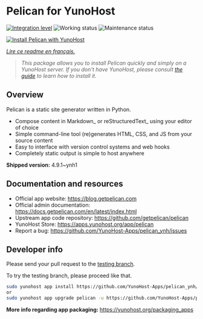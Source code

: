 <!--
N.B.: This README was automatically generated by https://github.com/YunoHost/apps/tree/master/tools/README-generator
It shall NOT be edited by hand.
-->

# Pelican for YunoHost

[![Integration level](https://dash.yunohost.org/integration/pelican.svg)](https://dash.yunohost.org/appci/app/pelican) ![Working status](https://ci-apps.yunohost.org/ci/badges/pelican.status.svg) ![Maintenance status](https://ci-apps.yunohost.org/ci/badges/pelican.maintain.svg)

[![Install Pelican with YunoHost](https://install-app.yunohost.org/install-with-yunohost.svg)](https://install-app.yunohost.org/?app=pelican)

*[Lire ce readme en français.](./README_fr.md)*

> *This package allows you to install Pelican quickly and simply on a YunoHost server.
If you don't have YunoHost, please consult [the guide](https://yunohost.org/#/install) to learn how to install it.*

## Overview

Pelican is a static site generator written in Python.

* Compose content in Markdown_ or reStructuredText_ using your editor of choice
* Simple command-line tool (re)generates HTML, CSS, and JS from your source content
* Easy to interface with version control systems and web hooks
* Completely static output is simple to host anywhere


**Shipped version:** 4.9.1~ynh1
## Documentation and resources

* Official app website: <https://blog.getpelican.com>
* Official admin documentation: <https://docs.getpelican.com/en/latest/index.html>
* Upstream app code repository: <https://github.com/getpelican/pelican>
* YunoHost Store: <https://apps.yunohost.org/app/pelican>
* Report a bug: <https://github.com/YunoHost-Apps/pelican_ynh/issues>

## Developer info

Please send your pull request to the [testing branch](https://github.com/YunoHost-Apps/pelican_ynh/tree/testing).

To try the testing branch, please proceed like that.

``` bash
sudo yunohost app install https://github.com/YunoHost-Apps/pelican_ynh/tree/testing --debug
or
sudo yunohost app upgrade pelican -u https://github.com/YunoHost-Apps/pelican_ynh/tree/testing --debug
```

**More info regarding app packaging:** <https://yunohost.org/packaging_apps>
